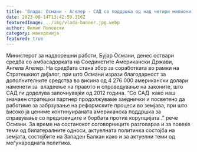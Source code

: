 ```yaml
---
title: 'Влада: Османи - Агелер - САД со поддршка од над четири милиони долари за борба против корупцијата - 14 АВГУСТ 2023'
date: 2023-08-14T13:42:59.316Z
featuredImage: ../img/vlada-banner.jpg.webp
author: Филип Поповски
category: македонија
featured: true
---
```

Mинистерот за надворешни работи, Бујар Османи, денес оствари средба со амбасадорката на Соединетите Американски Држави, Ангела Агелер.
На средбата стана збор за соработката во рамки на Стратешкиот дијалог, при што Османи изрази благодарност за дополнителните средства во висина од 4 276 000 американски долари наменети за  владеење на правото и спроведување на законите, што САД ги доделува започнувајќи од 2012 година.
“Со САД  како наш значаен стратешки партнер продолжуваме заеднички и посветено да работиме за забрзување на реформските процеси во земјава, при што високо ја цениме континуираната американска поддршка за справување со предизвиците и борбата против корупцијата .” рече Османи.
За време на состанокот соговорниците разговараа и за повеќе теми од билатералните односи, актуелната политичка состојба на земјата, состојбите на Западен Балкан како и за актуелни теми од меѓународната политика.
